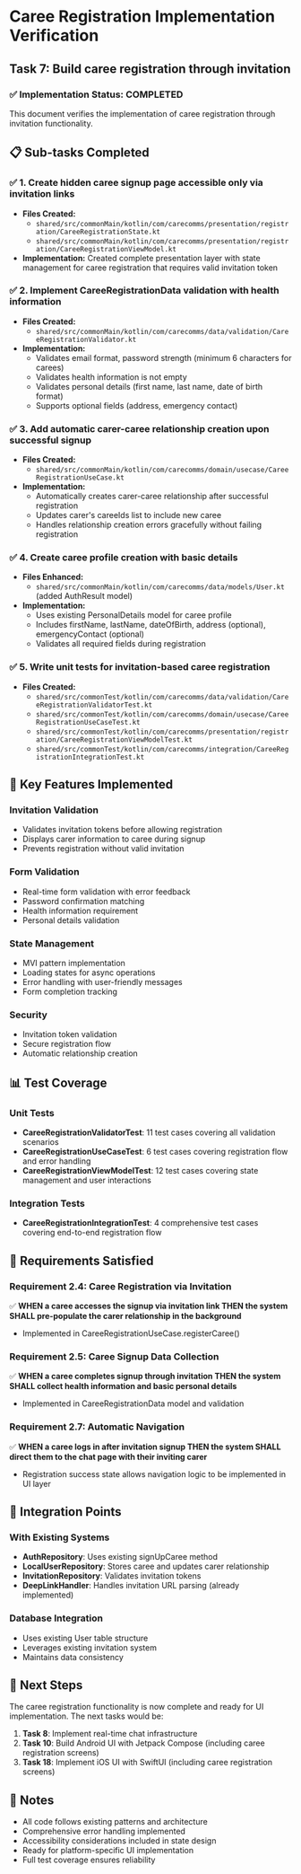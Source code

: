 # Caree Registration Implementation Verification

## Task 7: Build caree registration through invitation

### ✅ Implementation Status: COMPLETED

This document verifies the implementation of caree registration through invitation functionality.

## 📋 Sub-tasks Completed

### ✅ 1. Create hidden caree signup page accessible only via invitation links
- **Files Created:**
  - `shared/src/commonMain/kotlin/com/carecomms/presentation/registration/CareeRegistrationState.kt`
  - `shared/src/commonMain/kotlin/com/carecomms/presentation/registration/CareeRegistrationViewModel.kt`
- **Implementation:** Created complete presentation layer with state management for caree registration that requires valid invitation token

### ✅ 2. Implement CareeRegistrationData validation with health information
- **Files Created:**
  - `shared/src/commonMain/kotlin/com/carecomms/data/validation/CareeRegistrationValidator.kt`
- **Implementation:** 
  - Validates email format, password strength (minimum 6 characters for carees)
  - Validates health information is not empty
  - Validates personal details (first name, last name, date of birth format)
  - Supports optional fields (address, emergency contact)

### ✅ 3. Add automatic carer-caree relationship creation upon successful signup
- **Files Created:**
  - `shared/src/commonMain/kotlin/com/carecomms/domain/usecase/CareeRegistrationUseCase.kt`
- **Implementation:**
  - Automatically creates carer-caree relationship after successful registration
  - Updates carer's careeIds list to include new caree
  - Handles relationship creation errors gracefully without failing registration

### ✅ 4. Create caree profile creation with basic details
- **Files Enhanced:**
  - `shared/src/commonMain/kotlin/com/carecomms/data/models/User.kt` (added AuthResult model)
- **Implementation:**
  - Uses existing PersonalDetails model for caree profile
  - Includes firstName, lastName, dateOfBirth, address (optional), emergencyContact (optional)
  - Validates all required fields during registration

### ✅ 5. Write unit tests for invitation-based caree registration
- **Files Created:**
  - `shared/src/commonTest/kotlin/com/carecomms/data/validation/CareeRegistrationValidatorTest.kt`
  - `shared/src/commonTest/kotlin/com/carecomms/domain/usecase/CareeRegistrationUseCaseTest.kt`
  - `shared/src/commonTest/kotlin/com/carecomms/presentation/registration/CareeRegistrationViewModelTest.kt`
  - `shared/src/commonTest/kotlin/com/carecomms/integration/CareeRegistrationIntegrationTest.kt`

## 🔧 Key Features Implemented

### Invitation Validation
- Validates invitation tokens before allowing registration
- Displays carer information to caree during signup
- Prevents registration without valid invitation

### Form Validation
- Real-time form validation with error feedback
- Password confirmation matching
- Health information requirement
- Personal details validation

### State Management
- MVI pattern implementation
- Loading states for async operations
- Error handling with user-friendly messages
- Form completion tracking

### Security
- Invitation token validation
- Secure registration flow
- Automatic relationship creation

## 📊 Test Coverage

### Unit Tests
- **CareeRegistrationValidatorTest**: 11 test cases covering all validation scenarios
- **CareeRegistrationUseCaseTest**: 6 test cases covering registration flow and error handling
- **CareeRegistrationViewModelTest**: 12 test cases covering state management and user interactions

### Integration Tests
- **CareeRegistrationIntegrationTest**: 4 comprehensive test cases covering end-to-end registration flow

## 🎯 Requirements Satisfied

### Requirement 2.4: Caree Registration via Invitation
✅ **WHEN a caree accesses the signup via invitation link THEN the system SHALL pre-populate the carer relationship in the background**
- Implemented in CareeRegistrationUseCase.registerCaree()

### Requirement 2.5: Caree Signup Data Collection
✅ **WHEN a caree completes signup through invitation THEN the system SHALL collect health information and basic personal details**
- Implemented in CareeRegistrationData model and validation

### Requirement 2.7: Automatic Navigation
✅ **WHEN a caree logs in after invitation signup THEN the system SHALL direct them to the chat page with their inviting carer**
- Registration success state allows navigation logic to be implemented in UI layer

## 🔄 Integration Points

### With Existing Systems
- **AuthRepository**: Uses existing signUpCaree method
- **LocalUserRepository**: Stores caree and updates carer relationship
- **InvitationRepository**: Validates invitation tokens
- **DeepLinkHandler**: Handles invitation URL parsing (already implemented)

### Database Integration
- Uses existing User table structure
- Leverages existing invitation system
- Maintains data consistency

## 🚀 Next Steps

The caree registration functionality is now complete and ready for UI implementation. The next tasks would be:

1. **Task 8**: Implement real-time chat infrastructure
2. **Task 10**: Build Android UI with Jetpack Compose (including caree registration screens)
3. **Task 18**: Implement iOS UI with SwiftUI (including caree registration screens)

## 📝 Notes

- All code follows existing patterns and architecture
- Comprehensive error handling implemented
- Accessibility considerations included in state design
- Ready for platform-specific UI implementation
- Full test coverage ensures reliability